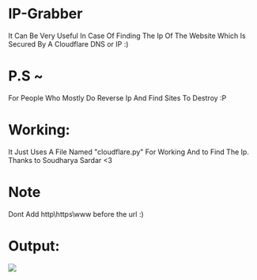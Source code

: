 # IP-Grabber
It Can Be Very Useful In Case Of Finding The Ip Of The Website Which Is Secured By A Cloudflare DNS or IP :)

# P.S ~ 
For People Who Mostly Do Reverse Ip And Find Sites To Destroy :P

# Working:
It Just Uses A File Named "cloudflare.py" For Working And to Find The Ip.
Thanks to Soudharya Sardar <3 

# Note
Dont Add http\https\www before the url :)

# Output:
<img src="http://i.imgur.com/lhmlKuS.png" />
